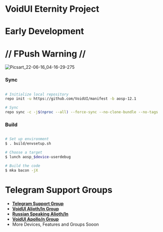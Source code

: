 # VoidUI Eternity Project #
# Early Development #
# // FPush Warning // #

![Picsart_22-06-16_04-16-29-275](https://user-images.githubusercontent.com/34755141/174213996-2a08b196-2fd0-49af-8f17-3fe5f7cd2bd7.png)

### Sync ###

```bash

# Initialize local repository
repo init -u https://github.com/VoidUI/manifest -b aosp-12.1

# Sync
repo sync -c -j$(nproc --all) --force-sync --no-clone-bundle --no-tags
```

### Build ###

```bash

# Set up environment
$ . build/envsetup.sh

# Choose a target
$ lunch aosp_$device-userdebug

# Build the code
$ mka bacon -jX
```

# Telegram Support Groups
* [**Telegram Support Group**](https://t.me/VoidUI)
 * [**VoidUI Alioth/In Group**](https://t.me/VoidUI_Alioth)
 * [**Russian Speaking Alioth/In**](https://t.me/VoidUI_Alioth_RU)
 * [**VoidUI Apollo/n Group**](https://t.me/VoidUI_Apollo)
 * More Devices, Features and Groups Sooon
